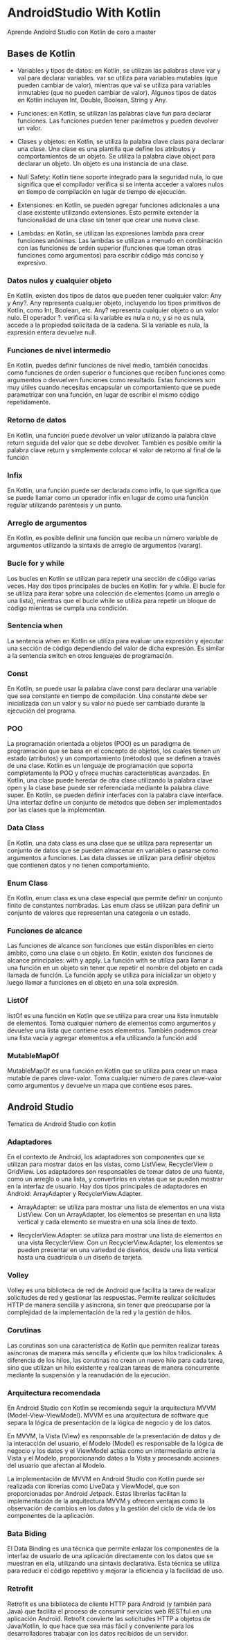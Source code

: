# AndroidStudio With Kotlin

Aprende Andoird Studio con Kotlin de cero a master

## Bases de Kotlin

- Variables y tipos de datos: en Kotlin, se utilizan las palabras clave var y val para declarar variables. var se utiliza para variables mutables (que pueden cambiar de valor), mientras que val se utiliza para variables inmutables (que no pueden cambiar de valor). Algunos tipos de datos en Kotlin incluyen Int, Double, Boolean, String y Any.

- Funciones: en Kotlin, se utilizan las palabras clave fun para declarar funciones. Las funciones pueden tener parámetros y pueden devolver un valor.

- Clases y objetos: en Kotlin, se utiliza la palabra clave class para declarar una clase. Una clase es una plantilla que define los atributos y comportamientos de un objeto. Se utiliza la palabra clave object para declarar un objeto. Un objeto es una instancia de una clase.

- Null Safety: Kotlin tiene soporte integrado para la seguridad nula, lo que significa que el compilador verifica si se intenta acceder a valores nulos en tiempo de compilación en lugar de tiempo de ejecución.

- Extensiones: en Kotlin, se pueden agregar funciones adicionales a una clase existente utilizando extensiones. Esto permite extender la funcionalidad de una clase sin tener que crear una nueva clase.

- Lambdas: en Kotlin, se utilizan las expresiones lambda para crear funciones anónimas. Las lambdas se utilizan a menudo en combinación con las funciones de orden superior (funciones que toman otras funciones como argumentos) para escribir código más conciso y expresivo.

### Datos nulos y cualquier objeto

En Kotlin, existen dos tipos de datos que pueden tener cualquier valor: Any y Any?. Any representa cualquier objeto, incluyendo los tipos primitivos de Kotlin, como Int, Boolean, etc. Any? representa cualquier objeto o un valor nulo. El operador ?. verifica si la variable es nula o no, y si no es nula, accede a la propiedad solicitada de la cadena. Si la variable es nula, la expresión entera devuelve null.

### Funciones de nivel intermedio

En Kotlin, puedes definir funciones de nivel medio, también conocidas como funciones de orden superior o funciones que reciben funciones como argumentos o devuelven funciones como resultado. Estas funciones son muy útiles cuando necesitas encapsular un comportamiento que se puede parametrizar con una función, en lugar de escribir el mismo código repetidamente.

### Retorno de datos

En Kotlin, una función puede devolver un valor utilizando la palabra clave return seguida del valor que se debe devolver. También es posible omitir la palabra clave return y simplemente colocar el valor de retorno al final de la función

### Infix

En Kotlin, una función puede ser declarada como infix, lo que significa que se puede llamar como un operador infix en lugar de como una función regular utilizando paréntesis y un punto.

### Arreglo de argumentos

En Kotlin, es posible definir una función que reciba un número variable de argumentos utilizando la sintaxis de arreglo de argumentos (vararg).

### Bucle for y while

Los bucles en Kotlin se utilizan para repetir una sección de código varias veces. Hay dos tipos principales de bucles en Kotlin: for y while. El bucle for se utiliza para iterar sobre una colección de elementos (como un arreglo o una lista), mientras que el bucle while se utiliza para repetir un bloque de código mientras se cumpla una condición.

### Sentencia when

La sentencia when en Kotlin se utiliza para evaluar una expresión y ejecutar una sección de código dependiendo del valor de dicha expresión. Es similar a la sentencia switch en otros lenguajes de programación.

### Const

En Kotlin, se puede usar la palabra clave const para declarar una variable que sea constante en tiempo de compilación. Una constante debe ser inicializada con un valor y su valor no puede ser cambiado durante la ejecución del programa.

### POO

La programación orientada a objetos (POO) es un paradigma de programación que se basa en el concepto de objetos, los cuales tienen un estado (atributos) y un comportamiento (métodos) que se definen a través de una clase. Kotlin es un lenguaje de programación que soporta completamente la POO y ofrece muchas características avanzadas. En Kotlin, una clase puede heredar de otra clase utilizando la palabra clave open y la clase base puede ser referenciada mediante la palabra clave super. En Kotlin, se pueden definir interfaces con la palabra clave interface. Una interfaz define un conjunto de métodos que deben ser implementados por las clases que la implementan.

### Data Class

En Kotlin, una data class es una clase que se utiliza para representar un conjunto de datos que se pueden almacenar en variables o pasarse como argumentos a funciones. Las data classes se utilizan para definir objetos que contienen datos y no tienen comportamiento.

### Enum Class

En Kotlin, enum class es una clase especial que permite definir un conjunto finito de constantes nombradas. Las enum class se utilizan para definir un conjunto de valores que representan una categoría o un estado.

### Funciones de alcance

Las funciones de alcance son funciones que están disponibles en cierto ámbito, como una clase o un objeto. En Kotlin, existen dos funciones de alcance principales: with y apply. La función with se utiliza para llamar a una función en un objeto sin tener que repetir el nombre del objeto en cada llamada de función. La función apply se utiliza para inicializar un objeto y luego llamar a funciones en el objeto en una sola expresión.

### ListOf

listOf es una función en Kotlin que se utiliza para crear una lista inmutable de elementos. Toma cualquier número de elementos como argumentos y devuelve una lista que contiene esos elementos. También podemos crear una lista vacía y agregar elementos a ella utilizando la función add

### MutableMapOf

MutableMapOf es una función en Kotlin que se utiliza para crear un mapa mutable de pares clave-valor. Toma cualquier número de pares clave-valor como argumentos y devuelve un mapa que contiene esos pares.

## Android Studio

Tematica de Android Studio con kotlin

### Adaptadores

En el contexto de Android, los adaptadores son componentes que se utilizan para mostrar datos en las vistas, como ListView, RecyclerView o GridView. Los adaptadores son responsables de tomar datos de una fuente, como un arreglo o una lista, y convertirlos en vistas que se pueden mostrar en la interfaz de usuario. Hay dos tipos principales de adaptadores en Android: ArrayAdapter y RecyclerView.Adapter.

- ArrayAdapter: se utiliza para mostrar una lista de elementos en una vista ListView. Con un ArrayAdapter, los elementos se presentan en una lista vertical y cada elemento se muestra en una sola línea de texto.

- RecyclerView.Adapter: se utiliza para mostrar una lista de elementos en una vista RecyclerView. Con un RecyclerView.Adapter, los elementos se pueden presentar en una variedad de diseños, desde una lista vertical hasta una cuadrícula o un diseño de tarjeta.

### Volley

Volley es una biblioteca de red de Android que facilita la tarea de realizar solicitudes de red y gestionar las respuestas. Permite realizar solicitudes HTTP de manera sencilla y asíncrona, sin tener que preocuparse por la complejidad de la implementación de la red y la gestión de hilos.

### Corutinas

Las corutinas son una característica de Kotlin que permiten realizar tareas asíncronas de manera más sencilla y eficiente que los hilos tradicionales. A diferencia de los hilos, las corutinas no crean un nuevo hilo para cada tarea, sino que utilizan un hilo existente y realizan tareas de manera concurrente mediante la suspensión y la reanudación de la ejecución.

### Arquitectura recomendada

En Android Studio con Kotlin se recomienda seguir la arquitectura MVVM (Model-View-ViewModel). MVVM es una arquitectura de software que separa la lógica de presentación de la lógica de negocio y de los datos.

En MVVM, la Vista (View) es responsable de la presentación de datos y de la interacción del usuario, el Modelo (Model) es responsable de la lógica de negocio y los datos y el ViewModel actúa como un intermediario entre la Vista y el Modelo, proporcionando datos a la Vista y procesando acciones del usuario que afectan al Modelo.

La implementación de MVVM en Android Studio con Kotlin puede ser realizada con librerías como LiveData y ViewModel, que son proporcionadas por Android Jetpack. Estas librerías facilitan la implementación de la arquitectura MVVM y ofrecen ventajas como la observación de cambios en los datos y la gestión del ciclo de vida de los componentes de la aplicación.

### Bata Biding

El Data Binding es una técnica que permite enlazar los componentes de la interfaz de usuario de una aplicación directamente con los datos que se muestran en ella, utilizando una sintaxis declarativa. Esta técnica se utiliza para reducir el código repetitivo y mejorar la eficiencia y la facilidad de uso.

### Retrofit

Retrofit es una biblioteca de cliente HTTP para Android (y también para Java) que facilita el proceso de consumir servicios web RESTful en una aplicación Android. Retrofit convierte las solicitudes HTTP a objetos de Java/Kotlin, lo que hace que sea más fácil y conveniente para los desarrolladores trabajar con los datos recibidos de un servidor.

